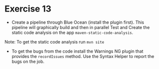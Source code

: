 # Exercise 13

- Create a pipeline through Blue Ocean (install the plugin first). This pipeline will graphically build and then in parallel Test and Create the static code analysis on the app `maven-static-code-analysis`.

Note: To get the static code analysis run `mvn site`

- To get the bugs from the code install the Warnings NG plugin that provides the `recordIssues` method. Use the Syntax Helper to report the bugs on the job.